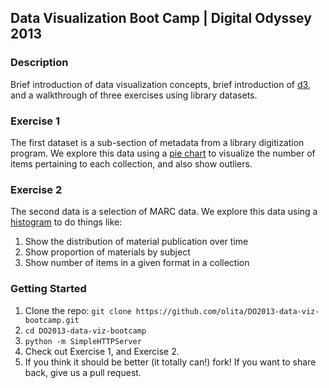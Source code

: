 ## Data Visualization Boot Camp | Digital Odyssey 2013

### Description

Brief introduction of data visualization concepts, brief introduction of [d3](http://d3js.org), and a walkthrough of three exercises using library datasets. 

### Exercise 1

The first dataset is a sub-section of metadata from a library digitization program. We explore this data using a [pie chart](http://bl.ocks.org/mbostock/3887235) to visualize the number of items pertaining to each collection, and also show outliers. 

### Exercise 2

The second data is a selection of MARC data. We explore this data using a [histogram](http://bl.ocks.org/mbostock/3048450) to do things like:

1. Show the distribution of material publication over time
2. Show proportion of materials by subject
3. Show number of items in a given format in a collection

### Getting Started

1. Clone the repo: `git clone https://github.com/olita/DO2013-data-viz-bootcamp.git`
2. `cd DO2013-data-viz-bootcamp`
3. `python -m SimpleHTTPServer`
4. Check out Exercise 1, and Exercise 2.
5. If you think it should be better (it totally can!) fork! If you want to share back, give us a pull request.
